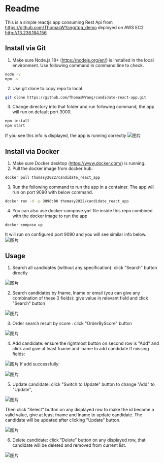 # Readme

This is a simple reactjs app consuming Rest Api from https://github.com/ThomasWYang/tpg_demo deployed on AWS EC2 http://13.236.184.156

## Install via Git

1. Make sure Node.js 18+ (https://nodejs.org/en/) is installed in the local environment.
Use following command in command line to check.
```sh
node -v
npm -v
```
2. Use git clone to copy repo to local
```sh
git clone https://github.com/ThomasWYang/candidate-react-app.git
```
3. Change directory into that folder and run following command, the app will run on default port 3000.
```sh
npm install
npm start
```
If you see this info is displayed, the app is running correctly
![图片](https://user-images.githubusercontent.com/84115795/219850722-47eb64a7-a407-456f-b6ff-f6bdfd386862.png)

## Install via Docker

1. Make sure Docker desktop (https://www.docker.com/) is running.
2. Pull the docker image from docker hub.
```sh
docker pull thomasy2022/candidate_react_app
```
3. Run the following command to run the app in a container. The app will run on port 9090 with below command.
```sh
docker run -d -p 9090:80 thomasy2022/candidate_react_app 
```
4. You can also use docker-compose.yml file inside this repo combined with the docker image to run the app
```sh
docker compose up
```
It will run on configured port 9090 and you will see similar info below. 
![图片](https://user-images.githubusercontent.com/84115795/219850969-61855b87-d113-4e59-aef3-8f4d5d9aaa89.png)

## Usage

1. Search all candidates (without any specification): click "Search" button directly

![图片](https://user-images.githubusercontent.com/84115795/219851116-9f594199-2146-4677-adc5-4d550c9fdc45.png)

2. Search candidates by fname, lname or email (you can give any combination of these 3 fields): give value in relevant field and click "Search" button

![图片](https://user-images.githubusercontent.com/84115795/219851190-a793a17b-c188-4f85-9c7d-8689f9ad5998.png)

3. Order search result by score : click "OrderByScore" button

![图片](https://user-images.githubusercontent.com/84115795/219851278-600ddc6f-3088-4457-afb4-4f08fe2b1b87.png)

4. Add candidate: ensure the rightmost button on second row is "Add" and click and give at least fname and lname to add candidate
If missing fields:

![图片](https://user-images.githubusercontent.com/84115795/219851406-e9c631f3-fb9f-452a-a236-b323633a370e.png)
If add successfully:

![图片](https://user-images.githubusercontent.com/84115795/219851434-6a339880-39a8-45f1-a36a-880014c8d050.png)

5. Update candidate: click "Switch to Update" button to change "Add" to "Update", 

![图片](https://user-images.githubusercontent.com/84115795/219851564-2aa9de61-3fe6-4c5c-9783-3d9b92f22bf7.png)

Then click "Select" button on any displayed row to make the id become a valid value, give at least fname and lname to update candidate.
The candidate will be updated after clicking "Update" button.

![图片](https://user-images.githubusercontent.com/84115795/219851632-4619799f-834d-4433-9afd-cc624df8e00b.png)

6. Delete candidate: click "Delete" button on any displayed row, that candidate will be deleted and removed from current list.

![图片](https://user-images.githubusercontent.com/84115795/219851750-0fe1fb2f-f90f-40d1-9b43-ac7dab03f21f.png)





